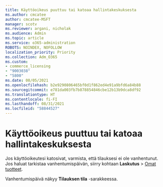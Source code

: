 ```yaml
---
title: Käyttöoikeus puuttuu tai katoaa hallintakeskuksesta
ms.author: cmcatee
author: cmcatee-MSFT
manager: scotv
ms.reviewer: argani, nicholak
ms.audience: Admin
ms.topic: article
ms.service: o365-administration
ROBOTS: NOINDEX, NOFOLLOW
localization_priority: Priority
ms.collection: Adm_O365
ms.custom:
- commerce_licensing
- "9003038"
- "5800"
ms.date: 08/05/2021
ms.openlocfilehash: b2e9290806465bf0d1f862ed4e91a9bfd6a84b88
ms.sourcegitcommit: e781da003fb7b878854846cbe12b13b9dca8df92
ms.translationtype: HT
ms.contentlocale: fi-FI
ms.lasthandoff: 08/31/2021
ms.locfileid: "58844527"
---
```

# <a name="license-missing-or-disappears-from-the-admin-center"></a>Käyttöoikeus puuttuu tai katoaa hallintakeskuksesta

Jos käyttöoikeutesi katosivat, varmista, että tilauksesi ei ole vanhentunut. Jos haluat tarkistaa vanhentumispäivän, siirry kohtaan **Laskutus** > [Omat tuotteet](https://go.microsoft.com/fwlink/p/?linkid=842054).

Vanhentumispäivä näkyy **Tilauksen tila** -sarakkeessa.